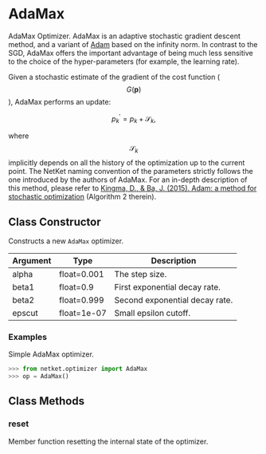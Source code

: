 # AdaMax
AdaMax Optimizer.
 AdaMax is an adaptive stochastic gradient descent method,
 and a variant of [Adam](https://arxiv.org/pdf/1412.6980.pdf) based on the infinity norm.
 In contrast to the SGD, AdaMax offers the important advantage of being much
 less sensitive to the choice of the hyper-parameters (for example, the learning rate).

 Given a stochastic estimate of the gradient of the cost function ($$ G(\mathbf{p}) $$),
 AdaMax performs an update:

 $$
 p^\prime_k = p_k + \mathcal{S}_k,
 $$

 where $$ \mathcal{S}_k $$ implicitly depends on all the history of the optimization up to the current point.
 The NetKet naming convention of the parameters strictly follows the one introduced by the authors of AdaMax.
 For an in-depth description of this method, please refer to
 [Kingma, D., & Ba, J. (2015). Adam: a method for stochastic optimization](https://arxiv.org/pdf/1412.6980.pdf)
 (Algorithm 2 therein).

## Class Constructor
Constructs a new ``AdaMax`` optimizer.

|Argument|   Type    |         Description          |
|--------|-----------|------------------------------|
|alpha   |float=0.001|The step size.                |
|beta1   |float=0.9  |First exponential decay rate. |
|beta2   |float=0.999|Second exponential decay rate.|
|epscut  |float=1e-07|Small epsilon cutoff.         |


### Examples
Simple AdaMax optimizer.

```python
>>> from netket.optimizer import AdaMax
>>> op = AdaMax()

```



## Class Methods 
### reset
Member function resetting the internal state of the optimizer.


